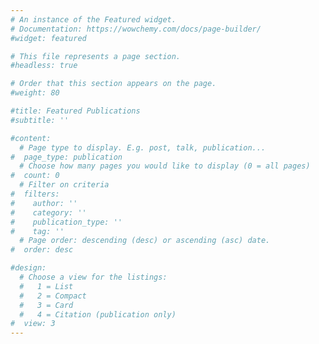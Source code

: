 ```yaml
---
# An instance of the Featured widget.
# Documentation: https://wowchemy.com/docs/page-builder/
#widget: featured

# This file represents a page section.
#headless: true

# Order that this section appears on the page.
#weight: 80

#title: Featured Publications
#subtitle: ''

#content:
  # Page type to display. E.g. post, talk, publication...
#  page_type: publication
  # Choose how many pages you would like to display (0 = all pages)
#  count: 0
  # Filter on criteria
#  filters:
#    author: ''
#    category: ''
#    publication_type: ''
#    tag: ''
  # Page order: descending (desc) or ascending (asc) date.
#  order: desc

#design:
  # Choose a view for the listings:
  #   1 = List
  #   2 = Compact
  #   3 = Card
  #   4 = Citation (publication only)
#  view: 3
---
```

